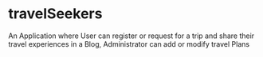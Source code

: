 # travelSeekers
An Application where User can register or request for a trip and share their travel experiences in a Blog, Administrator can add or modify travel Plans
